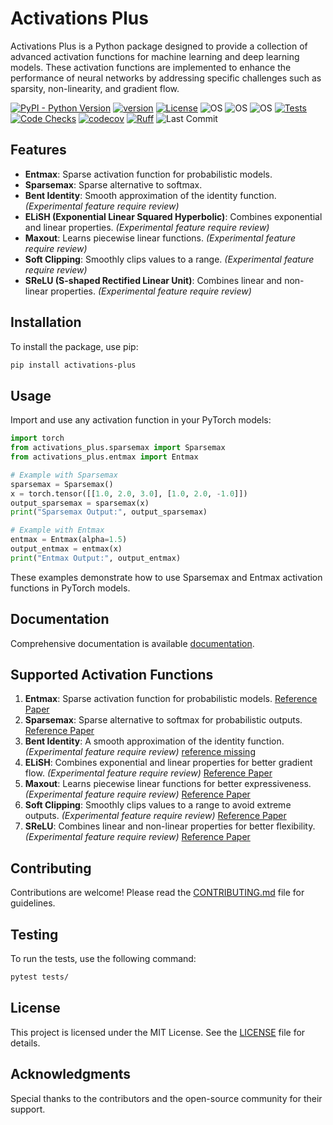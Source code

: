 # Activations Plus

Activations Plus is a Python package designed to provide a collection of advanced activation functions for machine learning and deep learning models. These activation functions are implemented to enhance the performance of neural networks by addressing specific challenges such as sparsity, non-linearity, and gradient flow.

[![PyPI - Python Version](https://img.shields.io/pypi/pyversions/activations-plus)](https://pypi.org/project/activations-plus/)
[![version](https://img.shields.io/pypi/v/activations-plus)](https://img.shields.io/pypi/v/activations-plus)
[![License](https://img.shields.io/:license-MIT-blue.svg)](https://opensource.org/licenses/MIT)
![OS](https://img.shields.io/badge/ubuntu-blue?logo=ubuntu)
![OS](https://img.shields.io/badge/win-blue?logo=windows)
![OS](https://img.shields.io/badge/mac-blue?logo=apple)
[![Tests](https://github.com/DanielAvdar/activations-plus/actions/workflows/ci.yml/badge.svg)](https://github.com/DanielAvdar/activations-plus/actions/workflows/ci.yml)
[![Code Checks](https://github.com/DanielAvdar/activations-plus/actions/workflows/code-checks.yml/badge.svg)](https://github.com/DanielAvdar/activations-plus/actions/workflows/code-checks.yml)
[![codecov](https://codecov.io/gh/DanielAvdar/activations-plus/graph/badge.svg?token=N0V9KANTG2)](https://codecov.io/gh/DanielAvdar/activations-plus)
[![Ruff](https://img.shields.io/endpoint?url=https://raw.githubusercontent.com/astral-sh/ruff/main/assets/badge/v2.json)](https://github.com/astral-sh/ruff)
![Last Commit](https://img.shields.io/github/last-commit/DanielAvdar/activations-plus/main)

## Features

- **Entmax**: Sparse activation function for probabilistic models.
- **Sparsemax**: Sparse alternative to softmax.
- **Bent Identity**: Smooth approximation of the identity function. *(Experimental feature require review)*
- **ELiSH (Exponential Linear Squared Hyperbolic)**: Combines exponential and linear properties. *(Experimental feature require review)*
- **Maxout**: Learns piecewise linear functions. *(Experimental feature require review)*
- **Soft Clipping**: Smoothly clips values to a range. *(Experimental feature require review)*
- **SReLU (S-shaped Rectified Linear Unit)**: Combines linear and non-linear properties. *(Experimental feature require review)*

## Installation

To install the package, use pip:

```bash
pip install activations-plus
```

## Usage

Import and use any activation function in your PyTorch models:


```python
import torch
from activations_plus.sparsemax import Sparsemax
from activations_plus.entmax import Entmax

# Example with Sparsemax
sparsemax = Sparsemax()
x = torch.tensor([[1.0, 2.0, 3.0], [1.0, 2.0, -1.0]])
output_sparsemax = sparsemax(x)
print("Sparsemax Output:", output_sparsemax)

# Example with Entmax
entmax = Entmax(alpha=1.5)
output_entmax = entmax(x)
print("Entmax Output:", output_entmax)
```

These examples demonstrate how to use Sparsemax and Entmax activation functions in PyTorch models.

## Documentation

Comprehensive documentation is available [documentation](https://activations-plus.readthedocs.io/en/latest/).

## Supported Activation Functions

1. **Entmax**: Sparse activation function for probabilistic models. [Reference Paper](https://arxiv.org/abs/1905.05702)
2. **Sparsemax**: Sparse alternative to softmax for probabilistic outputs. [Reference Paper](https://arxiv.org/abs/1602.02068)
3. **Bent Identity**: A smooth approximation of the identity function. *(Experimental feature require review)* [reference missing]()
4. **ELiSH**: Combines exponential and linear properties for better gradient flow. *(Experimental feature require review)* [Reference Paper](https://arxiv.org/abs/1808.00783)
6. **Maxout**: Learns piecewise linear functions for better expressiveness. *(Experimental feature require review)* [Reference Paper](https://arxiv.org/abs/1302.4389)
7. **Soft Clipping**: Smoothly clips values to a range to avoid extreme outputs. *(Experimental feature require review)* [Reference Paper](https://arxiv.org/abs/2406.16640)
8. **SReLU**: Combines linear and non-linear properties for better flexibility. *(Experimental feature require review)* [Reference Paper](https://arxiv.org/abs/1512.07030)

## Contributing

Contributions are welcome! Please read the [CONTRIBUTING.md](CONTRIBUTING.md) file for guidelines.

## Testing

To run the tests, use the following command:

```bash
pytest tests/
```

## License

This project is licensed under the MIT License. See the [LICENSE](LICENSE) file for details.

## Acknowledgments

Special thanks to the contributors and the open-source community for their support.
